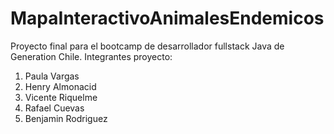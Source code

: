 # MapaInteractivoAnimalesEndemicos
Proyecto final para el bootcamp de desarrollador fullstack Java de Generation Chile.
Integrantes proyecto:
1. Paula Vargas
2. Henry Almonacid
3. Vicente Riquelme
4. Rafael Cuevas
5. Benjamin Rodriguez
